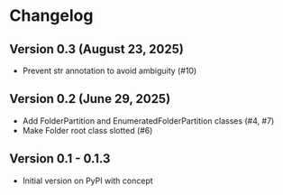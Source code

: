 # Changelog

## Version 0.3 (August 23, 2025)
- Prevent str annotation to avoid ambiguity (#10)

## Version 0.2 (June 29, 2025)
- Add FolderPartition and EnumeratedFolderPartition classes (#4, #7)
- Make Folder root class slotted (#6)

## Version 0.1 - 0.1.3
- Initial version on PyPI with concept